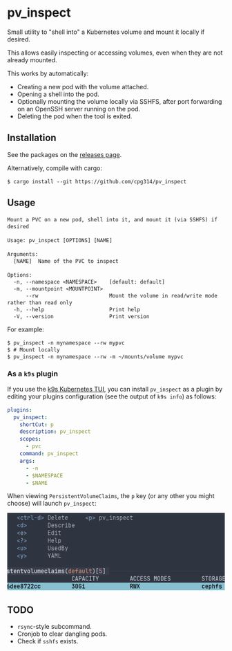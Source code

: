 # pv_inspect

Small utility to "shell into" a Kubernetes volume and mount it locally if desired.

This allows easily inspecting or accessing volumes, even when they are not already mounted.

This works by automatically:

- Creating a new pod with the volume attached.
- Opening a shell into the pod.
- Optionally mounting the volume locally via SSHFS, after port forwarding on an OpenSSH server running on the pod.
- Deleting the pod when the tool is exited.

## Installation

See the packages on the [releases page](https://github.com/cpg314/pv_inspect/releases).

Alternatively, compile with cargo:

```console
$ cargo install --git https://github.com/cpg314/pv_inspect
```

## Usage

```
Mount a PVC on a new pod, shell into it, and mount it (via SSHFS) if desired

Usage: pv_inspect [OPTIONS] [NAME]

Arguments:
  [NAME]  Name of the PVC to inspect

Options:
  -n, --namespace <NAMESPACE>    [default: default]
  -m, --mountpoint <MOUNTPOINT>
      --rw                       Mount the volume in read/write mode rather than read only
  -h, --help                     Print help
  -V, --version                  Print version
```

For example:

```console
$ pv_inspect -n mynamespace --rw mypvc
$ # Mount locally
$ pv_inspect -n mynamespace --rw -m ~/mounts/volume mypvc
```

### As a `k9s` plugin

If you use the [k9s Kubernetes TUI](https://k9scli.io/), you can install `pv_inspect` as a plugin by editing your plugins configuration (see the output of `k9s info`) as follows:

```yaml
plugins:
  pv_inspect:
    shortCut: p
    description: pv_inspect
    scopes:
      - pvc
    command: pv_inspect
    args:
      - -n
      - $NAMESPACE
      - $NAME
```

When viewing `PersistentVolumeClaims`, the `p` key (or any other you might choose) will launch `pv_inspect`:

![k9s screenshot](k9s.png)

## TODO

- `rsync`-style subcommand.
- Cronjob to clear dangling pods.
- Check if `sshfs` exists.
